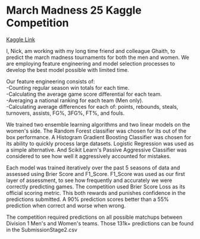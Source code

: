 # March Madness 25 Kaggle Competition
[Kaggle Link](https://www.kaggle.com/competitions/march-machine-learning-mania-2025/overview) 

I, Nick, am working with my long time friend and colleague Ghaith, to predict the march madness tournaments for both the men and women. We are employing feature engineering and model selection processes to develop the best model possible with limited time.

Our feature engineering consists of:  
  -Counting regular season win totals for each time.  
  -Calculating the average game score differential for each team.  
  -Averaging a national ranking for each team (Men only).  
  -Calculating average differences for each of: points, rebounds, steals, turnovers, assists, FG%, 3FG%, FT%, and fouls.

We trained two ensemble learning algorithms and two linear models on the women's side. The Random Forest classifier was chosen for its out of the box performance. A Histogram Gradient Boosting Classifier was chosen for its ability to quickly process large datasets. Logistic Regression was used as a simple alternative. And Scikit Learn's Passive Aggressive Classifier was considered to see how well it aggressively accounted for mistakes.

Each model was trained iteratively over the past 5 seasons of data and assessed using Brier Score and F1_Score. F1_Score was used as our first layer of assessment, to see how frequently and accurately we were correctly predicting games. The competition used Brier Score Loss as its official scoring metric. This both rewards and punishes confidence in the predictions submitted. A 90% prediction scores better than a 55% prediction when correct and worse when wrong.

The competition required predictions on all possible matchups between Division 1 Men's and Women's teams. Those 131k+ predictions can be found in the SubmissionStage2.csv
